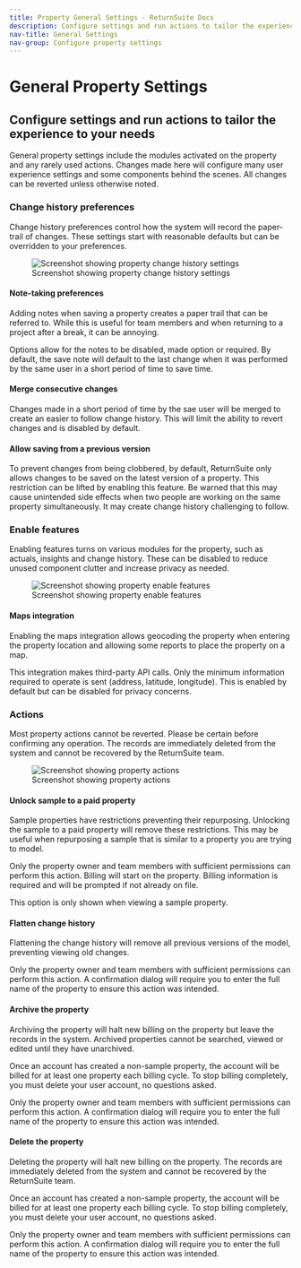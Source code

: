 ```yaml
---
title: Property General Settings - ReturnSuite Docs
description: Configure settings and run actions to tailor the experience to your needs.
nav-title: General Settings
nav-group: Configure property settings
---
```


# General Property Settings

## Configure settings and run actions to tailor the experience to your needs

General property settings include the modules activated on the property and any
rarely used actions. Changes made here will configure many user experience
settings and some components behind the scenes. All changes can be reverted
unless otherwise noted.


### Change history preferences

Change history preferences control how the system will record the paper-trail of
changes. These settings start with reasonable defaults but can be overridden to
your preferences.

<figure>
  <div class="flex place-items-center justify-center p-6 bg-gray-100 rounded-md max-w-prose shadow-md">
    <img src="/img/docs/property-settings-change-history.png" alt="Screenshot showing property change history settings">
  </div>
  <figcaption>Screenshot showing property change history settings</figcaption>
</figure>


#### Note-taking preferences

Adding notes when saving a property creates a paper trail that can be referred
to. While this is useful for team members and when returning to a project after
a break, it can be annoying.

Options allow for the notes to be disabled, made option or required. By default,
the save note will default to the last change when it was performed by the same
user in a short period of time to save time.


#### Merge consecutive changes

Changes made in a short period of time by the sae user will be merged to create
an easier to follow change history. This will limit the ability to revert
changes and is disabled by default.


#### Allow saving from a previous version

To prevent changes from being clobbered, by default, ReturnSuite only allows
changes to be saved on the latest version of a property. This restriction can be
lifted by enabling this feature. Be warned that this may cause unintended side
effects when two people are working on the same property simultaneously. It may
create change history challenging to follow.


### Enable features

Enabling features turns on various modules for the property, such as actuals,
insights and change history. These can be disabled to reduce unused component
clutter and increase privacy as needed.

<figure>
  <div class="flex place-items-center justify-center p-6 bg-gray-100 rounded-md max-w-prose shadow-md">
    <div class="bg-white p-4 border border-gray-300 rounded-md">
      <img src="/img/docs/property-settings-enable-features.png" alt="Screenshot showing property enable features">
    </div>
  </div>
  <figcaption>Screenshot showing property enable features</figcaption>
</figure>


#### Maps integration

Enabling the maps integration allows geocoding the property when entering the
property location and allowing some reports to place the property on a map.

This integration makes third-party API calls. Only the minimum information
required to operate is sent (address, latitude, longitude). This is enabled by
default but can be disabled for privacy concerns.


### Actions

Most property actions cannot be reverted. Please be certain before confirming
any operation. The records are immediately deleted from the system and cannot be
recovered by the ReturnSuite team.

<figure>
  <div class="flex place-items-center justify-center p-6 bg-gray-100 rounded-md max-w-prose shadow-md">
    <div class="bg-white p-4 border border-gray-300 rounded-md">
      <img src="/img/docs/property-settings-actions.png" alt="Screenshot showing property actions">
    </div>
  </div>
  <figcaption>Screenshot showing property actions</figcaption>
</figure>

#### Unlock sample to a paid property

Sample properties have restrictions preventing their repurposing. Unlocking the
sample to a paid property will remove these restrictions. This may be useful
when repurposing a sample that is similar to a property you are trying to model.

Only the property owner and team members with sufficient permissions can perform
this action. Billing will start on the property. Billing information is required
and will be prompted if not already on file.

This option is only shown when viewing a sample property.


#### Flatten change history

Flattening the change history will remove all previous versions of the model,
preventing viewing old changes.

Only the property owner and team members with sufficient permissions can perform
this action. A confirmation dialog will require you to enter the full name of
the property to ensure this action was intended.


#### Archive the property

Archiving the property will halt new billing on the property but leave the
records in the system. Archived properties cannot be searched, viewed or edited
until they have unarchived.

Once an account has created a non-sample property, the account will be billed
for at least one property each billing cycle. To stop billing completely, you
must delete your user account, no questions asked.

Only the property owner and team members with sufficient permissions can perform
this action. A confirmation dialog will require you to enter the full name of
the property to ensure this action was intended.


#### Delete the property

Deleting the property will halt new billing on the property. The records are
immediately deleted from the system and cannot be recovered by the ReturnSuite
team.

Once an account has created a non-sample property, the account will be billed
for at least one property each billing cycle. To stop billing completely, you
must delete your user account, no questions asked.

Only the property owner and team members with sufficient permissions can perform
this action. A confirmation dialog will require you to enter the full name of
the property to ensure this action was intended.
